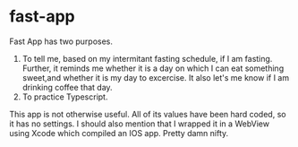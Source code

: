 # fast-app
 
Fast App has two purposes.
1. To tell me, based on my intermitant fasting schedule, if I am fasting. Further, it reminds me whether it is a day on which I can eat something sweet,and whether it is my day to excercise. It also let's me know if I am drinking coffee that day.
2. To practice Typescript.

This app is not otherwise useful. All of its values have been hard coded, so it has no settings. I should also mention that I wrapped it in a WebView using Xcode which compiled an IOS app. Pretty damn nifty.

